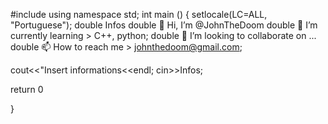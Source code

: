#include <JohnTheDoom>
using namespace std;
int main ()
{   setlocale(LC=ALL, "Portuguese");
  double Infos
  double 👋 Hi, I’m @JohnTheDoom
  double 🌱 I’m currently learning > C++, python;
  double 💞️ I’m looking to collaborate on ...
  double 📫 How to reach me > johnthedoom@gmail.com;

  cout<<"Insert informations<<endl;
  cin>>Infos;
  
  return 0

}
